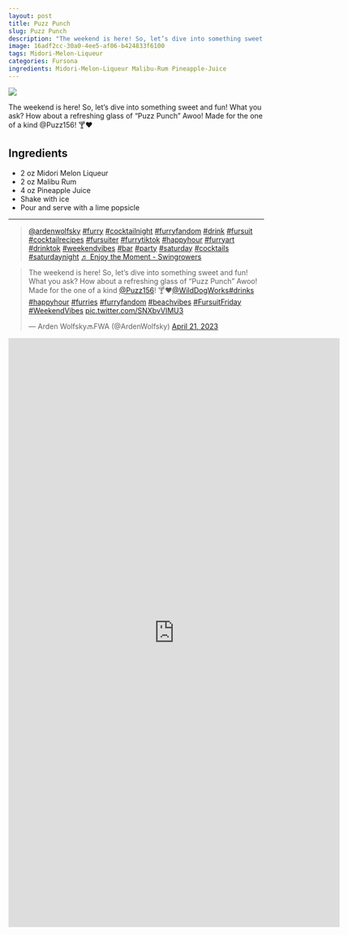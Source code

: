 ```yaml
---
layout: post
title: Puzz Punch
slug: Puzz Punch
description: "The weekend is here! So, let’s dive into something sweet and fun! What you ask? How about a refreshing glass of “Puzz Punch” Awoo! Made for the one of a kind @Puzz156! 🍸❤️"
image: 16adf2cc-30a0-4ee5-af06-b424833f6100
tags: Midori-Melon-Liqueur
categories: Fursona
ingredients: Midori-Melon-Liqueur Malibu-Rum Pineapple-Juice
---
```

<div class="drink-image-post"><img src="{{ site.cdn }}{{ page.image }}/public"></div>

The weekend is here! So, let’s dive into something sweet and fun! What you ask? How about a refreshing glass of “Puzz Punch” Awoo! Made for the one of a kind @Puzz156! 🍸❤️

## Ingredients
* 2 oz Midori Melon Liqueur
* 2 oz Malibu Rum
* 4 oz Pineapple Juice
* Shake with ice
* Pour and serve with a lime popsicle

<hr>

<div class="drink-media">
<blockquote class="tiktok-embed" cite="https://www.tiktok.com/@ardenwolfsky/video/7224945261913591082" data-video-id="7224945261913591082" style="max-width: 605px;min-width: 325px;" > <section> <a target="_blank" title="@ardenwolfsky" href="https://www.tiktok.com/@ardenwolfsky?refer=embed" rel="noopener">@ardenwolfsky</a> <a title="furry" target="_blank" href="https://www.tiktok.com/tag/furry?refer=embed" rel="noopener">#furry</a> <a title="cocktailnight" target="_blank" href="https://www.tiktok.com/tag/cocktailnight?refer=embed" rel="noopener">#cocktailnight</a> <a title="furryfandom" target="_blank" href="https://www.tiktok.com/tag/furryfandom?refer=embed" rel="noopener">#furryfandom</a> <a title="drink" target="_blank" href="https://www.tiktok.com/tag/drink?refer=embed" rel="noopener">#drink</a> <a title="fursuit" target="_blank" href="https://www.tiktok.com/tag/fursuit?refer=embed" rel="noopener">#fursuit</a> <a title="cocktailrecipes" target="_blank" href="https://www.tiktok.com/tag/cocktailrecipes?refer=embed" rel="noopener">#cocktailrecipes</a> <a title="fursuiter" target="_blank" href="https://www.tiktok.com/tag/fursuiter?refer=embed" rel="noopener">#fursuiter</a> <a title="furrytiktok" target="_blank" href="https://www.tiktok.com/tag/furrytiktok?refer=embed" rel="noopener">#furrytiktok</a> <a title="happyhour" target="_blank" href="https://www.tiktok.com/tag/happyhour?refer=embed" rel="noopener">#happyhour</a> <a title="furryart" target="_blank" href="https://www.tiktok.com/tag/furryart?refer=embed" rel="noopener">#furryart</a> <a title="drinktok" target="_blank" href="https://www.tiktok.com/tag/drinktok?refer=embed" rel="noopener">#drinktok</a> <a title="weekendvibes" target="_blank" href="https://www.tiktok.com/tag/weekendvibes?refer=embed" rel="noopener">#weekendvibes</a> <a title="bar" target="_blank" href="https://www.tiktok.com/tag/bar?refer=embed" rel="noopener">#bar</a> <a title="party" target="_blank" href="https://www.tiktok.com/tag/party?refer=embed" rel="noopener">#party</a> <a title="saturday" target="_blank" href="https://www.tiktok.com/tag/saturday?refer=embed" rel="noopener">#saturday</a> <a title="cocktails" target="_blank" href="https://www.tiktok.com/tag/cocktails?refer=embed" rel="noopener">#cocktails</a> <a title="saturdaynight" target="_blank" href="https://www.tiktok.com/tag/saturdaynight?refer=embed" rel="noopener">#saturdaynight</a> <a target="_blank" title="♬ Enjoy the Moment - Swingrowers" href="https://www.tiktok.com/music/Enjoy-the-Moment-6756541254944688130?refer=embed" rel="noopener">♬ Enjoy the Moment - Swingrowers</a> </section> </blockquote> <script async src="https://www.tiktok.com/embed.js"></script>

<blockquote class="twitter-tweet tw-align-center"><p lang="en" dir="ltr">The weekend is here! So, let’s dive into something sweet and fun! What you ask? How about a refreshing glass of “Puzz Punch” Awoo!  Made for the one of a kind <a href="https://twitter.com/Puzz156?ref_src=twsrc%5Etfw">@Puzz156</a>!  🍸❤️<a href="https://twitter.com/WildDogWorks?ref_src=twsrc%5Etfw">@WildDogWorks</a><a href="https://twitter.com/hashtag/drinks?src=hash&amp;ref_src=twsrc%5Etfw">#drinks</a> <a href="https://twitter.com/hashtag/happyhour?src=hash&amp;ref_src=twsrc%5Etfw">#happyhour</a> <a href="https://twitter.com/hashtag/furries?src=hash&amp;ref_src=twsrc%5Etfw">#furries</a> <a href="https://twitter.com/hashtag/furryfandom?src=hash&amp;ref_src=twsrc%5Etfw">#furryfandom</a> <a href="https://twitter.com/hashtag/beachvibes?src=hash&amp;ref_src=twsrc%5Etfw">#beachvibes</a> <a href="https://twitter.com/hashtag/FursuitFriday?src=hash&amp;ref_src=twsrc%5Etfw">#FursuitFriday</a> <a href="https://twitter.com/hashtag/WeekendVibes?src=hash&amp;ref_src=twsrc%5Etfw">#WeekendVibes</a> <a href="https://t.co/SNXbvVIMU3">pic.twitter.com/SNXbvVIMU3</a></p>&mdash; Arden Wolfsky🔜FWA (@ArdenWolfsky) <a href="https://twitter.com/ArdenWolfsky/status/1649467692347277312?ref_src=twsrc%5Etfw">April 21, 2023</a></blockquote> <script async src="https://platform.twitter.com/widgets.js" charset="utf-8"></script>

<div class="youtube-iframe"><iframe width="653" height="1161" src="https://www.youtube.com/embed/Ze8x-HufClU" title="Puzz Punch #shorts #recipe #furries" frameborder="0" allow="accelerometer; autoplay; clipboard-write; encrypted-media; gyroscope; picture-in-picture; web-share" allowfullscreen></iframe></div>
</div>
